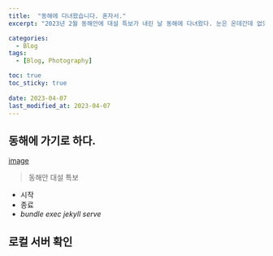 ```yaml
---
title:  "동해에 다녀왔습니다. 혼자서."
excerpt: "2023년 2월 동해안에 대설 특보가 내린 날 동해에 다녀왔다. 눈은 온데간데 없었지만 혼자 만끽하는 동해는 생경한 느낌을 안겨주었다. "

categories:
  - Blog
tags:
  - [Blog, Photography]

toc: true
toc_sticky: true
 
date: 2023-04-07
last_modified_at: 2023-04-07
---
```

## 동해에 가기로 하다.

[image](../assets/image/screenshot.png)
> 동해안 대설 특보 
- 시작 
- 종료
- *bundle exec jekyll serve*

## 로컬 서버 확인
